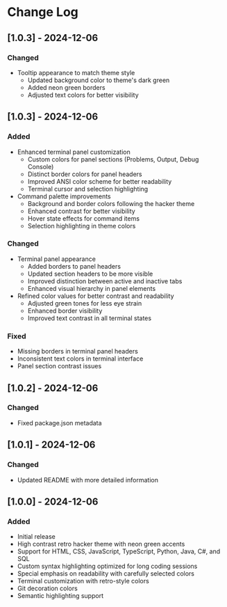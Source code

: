 # Change Log

## [1.0.3] - 2024-12-06

### Changed
- Tooltip appearance to match theme style
  - Updated background color to theme's dark green
  - Added neon green borders
  - Adjusted text colors for better visibility

## [1.0.3] - 2024-12-06

### Added

- Enhanced terminal panel customization
  - Custom colors for panel sections (Problems, Output, Debug Console)
  - Distinct border colors for panel headers
  - Improved ANSI color scheme for better readability
  - Terminal cursor and selection highlighting
- Command palette improvements
  - Background and border colors following the hacker theme
  - Enhanced contrast for better visibility
  - Hover state effects for command items
  - Selection highlighting in theme colors

### Changed

- Terminal panel appearance
  - Added borders to panel headers
  - Updated section headers to be more visible
  - Improved distinction between active and inactive tabs
  - Enhanced visual hierarchy in panel elements
- Refined color values for better contrast and readability
  - Adjusted green tones for less eye strain
  - Enhanced border visibility
  - Improved text contrast in all terminal states

### Fixed

- Missing borders in terminal panel headers
- Inconsistent text colors in terminal interface
- Panel section contrast issues

## [1.0.2] - 2024-12-06

### Changed

- Fixed package.json metadata

## [1.0.1] - 2024-12-06

### Changed

- Updated README with more detailed information

## [1.0.0] - 2024-12-06

### Added

- Initial release
- High contrast retro hacker theme with neon green accents
- Support for HTML, CSS, JavaScript, TypeScript, Python, Java, C#, and SQL
- Custom syntax highlighting optimized for long coding sessions
- Special emphasis on readability with carefully selected colors
- Terminal customization with retro-style colors
- Git decoration colors
- Semantic highlighting support
